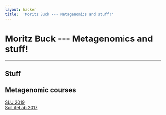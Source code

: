 ```yaml
---
layout: hacker
title:  'Moritz Buck --- Metagenomics and stuff!'
---
```

 

# Moritz Buck --- Metagenomics and stuff!
---

## Stuff

## Metagenomic courses

[SLU 2019](SLU_basics_of_metagenomics_analysis_2019/index.md)  
[SciLifeLab 2017](https://scilifelab.github.io/courses/Metagenomics/1711/)
